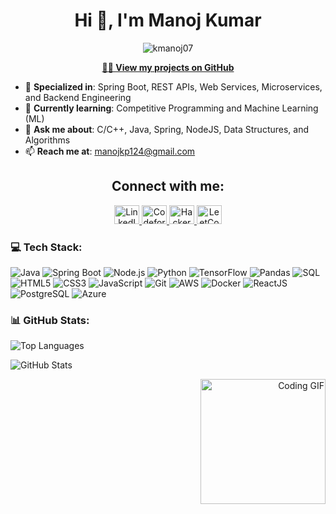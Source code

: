 <h1 align="center">Hi 👋, I'm Manoj Kumar</h1>
<p align="center"> <img src="https://komarev.com/ghpvc/?username=kmanoj07&label=Profile%20views&color=0e75b6&style=flat" alt="kmanoj07" /> </p>

<p align="center">
  <a href="https://github.com/kmanoj07?tab=repositories" target="_blank"><strong>👨‍💻 View my projects on GitHub</strong></a>
</p>

- 🌱 **Specialized in**: Spring Boot, REST APIs, Web Services, Microservices, and Backend Engineering
- 🌻 **Currently learning**: Competitive Programming and Machine Learning (ML)
- 💬 **Ask me about**: C/C++, Java, Spring, NodeJS, Data Structures, and Algorithms
- 📫 **Reach me at**: [manojkp124@gmail.com](mailto:manojkp124@gmail.com)

<h2 align="center">Connect with me:</h2>
<p align="center">
  <a href="https://www.linkedin.com/in/kumanoj/" target="_blank" rel="noopener noreferrer">
    <img src="https://raw.githubusercontent.com/rahuldkjain/github-profile-readme-generator/master/src/images/icons/Social/linked-in-alt.svg" alt="LinkedIn" height="30" width="40" />
  </a>
  <a href="https://codeforces.com/profile/kmanoj07" target="_blank" rel="noopener noreferrer">
    <img src="https://pbs.twimg.com/profile_images/1477930785537605633/ROTVNVz7_400x400.jpg" alt="Codeforces" height="30" width="40" />
  </a>
  <a href="https://www.hackerrank.com/profile/manojkp124" target="_blank" rel="noopener noreferrer">
    <img src="https://raw.githubusercontent.com/rahuldkjain/github-profile-readme-generator/master/src/images/icons/Social/hackerrank.svg" alt="HackerRank" height="30" width="40" />
  </a>
  <a href="https://leetcode.com/makumar/" target="_blank" rel="noopener noreferrer">
    <img src="https://raw.githubusercontent.com/rahuldkjain/github-profile-readme-generator/master/src/images/icons/Social/leet-code.svg" alt="LeetCode" height="30" width="40" />
  </a>
</p>

<h3 align="left">💻 Tech Stack:</h3>
<p align="left">
  <img src="https://img.shields.io/badge/Java-%23F7DF1C.svg?style=flat&logo=java&logoColor=black" alt="Java" />
  <img src="https://img.shields.io/badge/Spring%20Boot-%236DB33F.svg?style=flat&logo=spring&logoColor=white" alt="Spring Boot" />
  <img src="https://img.shields.io/badge/Node.js-%2343853D.svg?style=flat&logo=node.js&logoColor=white" alt="Node.js" />
  <img src="https://img.shields.io/badge/Python-%2338A1DB.svg?style=flat&logo=python&logoColor=white" alt="Python" />
  <img src="https://img.shields.io/badge/TensorFlow-%23FF6F00.svg?style=flat&logo=tensorflow&logoColor=white" alt="TensorFlow" />
  <img src="https://img.shields.io/badge/Pandas-%23150458.svg?style=flat&logo=pandas&logoColor=white" alt="Pandas" />
  <img src="https://img.shields.io/badge/SQL-%2307405e.svg?style=flat&logo=postgresql&logoColor=white" alt="SQL" />
  <img src="https://img.shields.io/badge/HTML5-%23E34F26.svg?style=flat&logo=html5&logoColor=white" alt="HTML5" />
  <img src="https://img.shields.io/badge/CSS3-%231572B6.svg?style=flat&logo=css3&logoColor=white" alt="CSS3" />
  <img src="https://img.shields.io/badge/JavaScript-%23F7DF1C.svg?style=flat&logo=javascript&logoColor=black" alt="JavaScript" />
  <img src="https://img.shields.io/badge/Git-%23F05032.svg?style=flat&logo=git&logoColor=white" alt="Git" />
  <img src="https://img.shields.io/badge/AWS-%23FF9900.svg?style=flat&logo=amazonaws&logoColor=white" alt="AWS" />
  <img src="https://img.shields.io/badge/Docker-%232496ED.svg?style=flat&logo=docker&logoColor=white" alt="Docker" />
  <img src="https://img.shields.io/badge/React-%2361DAFB.svg?style=flat&logo=react&logoColor=black" alt="ReactJS" />
  <img src="https://img.shields.io/badge/PostgreSQL-%23316192.svg?style=flat&logo=postgresql&logoColor=white" alt="PostgreSQL" />
  <img src="https://img.shields.io/badge/Azure-%230078D4.svg?style=flat&logo=microsoftazure&logoColor=white" alt="Azure" />
</p>

<h3 align="left">📊 GitHub Stats:</h3>
<p align="left">
  <img src="https://github-readme-stats.vercel.app/api/top-langs?username=kmanoj07&show_icons=true&locale=en&layout=compact" alt="Top Languages" />
</p>
<p align="left">
  <img src="https://github-readme-stats.vercel.app/api?username=kmanoj07&show_icons=true&locale=en" alt="GitHub Stats" />
</p>

<p align="right">
  <img src="https://media.giphy.com/media/l2JdUfi3lgKFdzuYO/giphy.gif" alt="Coding GIF" width="200" />
</p>
